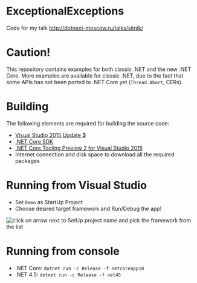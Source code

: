 # ExceptionalExceptions

Code for my talk http://dotnext-moscow.ru/talks/sitnik/

# Caution!

This repository contains examples for both classic .NET and the new .NET Core. More examples are available for classic .NET, due to the fact that some APIs has not been ported to .NET Core yet (`Thread.Abort`, CERs).

# Building

The following elements are required for building the source code:

* [Visual Studio 2015 Update **3**](http://go.microsoft.com/fwlink/?LinkId=691129)
* [.NET Core SDK](https://go.microsoft.com/fwlink/?LinkID=809122)
* [.NET Core Tooling Preview 2 for Visual Studio 2015](https://go.microsoft.com/fwlink/?LinkId=817245)
* Internet connection and disk space to download all the required packages

# Running from Visual Studio

* Set `Demo` as StartUp Project
* Choose desired target framework and Run/Debug the app!

![click on arrow next to SetUp project name and pick the framework from the list](https://s21.postimg.org/nd9xj064n/how_To_Run.png)

# Running from console

* .NET Core: `dotnet run -c Release -f netcoreapp10`
* .NET 4.5: `dotnet run -c Release -f net45`
